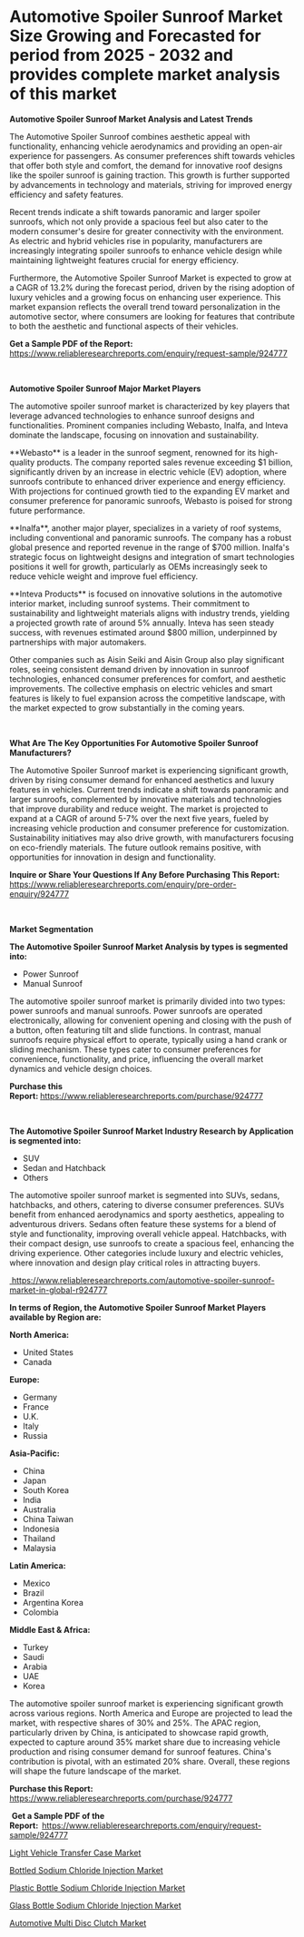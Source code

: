 <p><h1>Automotive Spoiler Sunroof Market Size Growing and Forecasted for period from 2025 - 2032 and provides complete market analysis of this market</h1></p><p><strong>Automotive Spoiler Sunroof Market Analysis and Latest Trends</strong></p>
<p><p>The Automotive Spoiler Sunroof combines aesthetic appeal with functionality, enhancing vehicle aerodynamics and providing an open-air experience for passengers. As consumer preferences shift towards vehicles that offer both style and comfort, the demand for innovative roof designs like the spoiler sunroof is gaining traction. This growth is further supported by advancements in technology and materials, striving for improved energy efficiency and safety features.</p><p>Recent trends indicate a shift towards panoramic and larger spoiler sunroofs, which not only provide a spacious feel but also cater to the modern consumer's desire for greater connectivity with the environment. As electric and hybrid vehicles rise in popularity, manufacturers are increasingly integrating spoiler sunroofs to enhance vehicle design while maintaining lightweight features crucial for energy efficiency.</p><p>Furthermore, the Automotive Spoiler Sunroof Market is expected to grow at a CAGR of 13.2% during the forecast period, driven by the rising adoption of luxury vehicles and a growing focus on enhancing user experience. This market expansion reflects the overall trend toward personalization in the automotive sector, where consumers are looking for features that contribute to both the aesthetic and functional aspects of their vehicles.</p></p>
<p><strong>Get a Sample PDF of the Report:&nbsp;</strong> <a href="https://www.reliableresearchreports.com/enquiry/request-sample/924777?utm_campaign=13&utm_medium=2&utm_source=Github&utm_content=ia&utm_term=24032025&utm_id=automotive-spoiler-sunroof">https://www.reliableresearchreports.com/enquiry/request-sample/924777</a></p>
<p>&nbsp;</p>
<p><strong>Automotive Spoiler Sunroof Major Market Players</strong></p>
<p><p>The automotive spoiler sunroof market is characterized by key players that leverage advanced technologies to enhance sunroof designs and functionalities. Prominent companies including Webasto, Inalfa, and Inteva dominate the landscape, focusing on innovation and sustainability.</p><p>**Webasto** is a leader in the sunroof segment, renowned for its high-quality products. The company reported sales revenue exceeding $1 billion, significantly driven by an increase in electric vehicle (EV) adoption, where sunroofs contribute to enhanced driver experience and energy efficiency. With projections for continued growth tied to the expanding EV market and consumer preference for panoramic sunroofs, Webasto is poised for strong future performance.</p><p>**Inalfa**, another major player, specializes in a variety of roof systems, including conventional and panoramic sunroofs. The company has a robust global presence and reported revenue in the range of $700 million. Inalfa's strategic focus on lightweight designs and integration of smart technologies positions it well for growth, particularly as OEMs increasingly seek to reduce vehicle weight and improve fuel efficiency.</p><p>**Inteva Products** is focused on innovative solutions in the automotive interior market, including sunroof systems. Their commitment to sustainability and lightweight materials aligns with industry trends, yielding a projected growth rate of around 5% annually. Inteva has seen steady success, with revenues estimated around $800 million, underpinned by partnerships with major automakers.</p><p>Other companies such as Aisin Seiki and Aisin Group also play significant roles, seeing consistent demand driven by innovation in sunroof technologies, enhanced consumer preferences for comfort, and aesthetic improvements. The collective emphasis on electric vehicles and smart features is likely to fuel expansion across the competitive landscape, with the market expected to grow substantially in the coming years.</p></p>
<p>&nbsp;</p>
<p><strong>What Are The Key Opportunities For Automotive Spoiler Sunroof Manufacturers?</strong></p>
<p><p>The Automotive Spoiler Sunroof market is experiencing significant growth, driven by rising consumer demand for enhanced aesthetics and luxury features in vehicles. Current trends indicate a shift towards panoramic and larger sunroofs, complemented by innovative materials and technologies that improve durability and reduce weight. The market is projected to expand at a CAGR of around 5-7% over the next five years, fueled by increasing vehicle production and consumer preference for customization. Sustainability initiatives may also drive growth, with manufacturers focusing on eco-friendly materials. The future outlook remains positive, with opportunities for innovation in design and functionality.</p></p>
<p><strong>Inquire or Share Your Questions If Any Before Purchasing This Report:</strong> <a href="https://www.reliableresearchreports.com/enquiry/pre-order-enquiry/924777?utm_campaign=13&utm_medium=2&utm_source=Github&utm_content=ia&utm_term=24032025&utm_id=automotive-spoiler-sunroof">https://www.reliableresearchreports.com/enquiry/pre-order-enquiry/924777</a></p>
<p>&nbsp;</p>
<p><strong>Market Segmentation</strong></p>
<p><strong>The Automotive Spoiler Sunroof Market Analysis by types is segmented into:</strong></p>
<p><ul><li>Power Sunroof</li><li>Manual Sunroof</li></ul></p>
<p><p>The automotive spoiler sunroof market is primarily divided into two types: power sunroofs and manual sunroofs. Power sunroofs are operated electronically, allowing for convenient opening and closing with the push of a button, often featuring tilt and slide functions. In contrast, manual sunroofs require physical effort to operate, typically using a hand crank or sliding mechanism. These types cater to consumer preferences for convenience, functionality, and price, influencing the overall market dynamics and vehicle design choices.</p></p>
<p><strong>Purchase this Report:&nbsp;</strong><a href="https://www.reliableresearchreports.com/purchase/924777?utm_campaign=13&utm_medium=2&utm_source=Github&utm_content=ia&utm_term=24032025&utm_id=automotive-spoiler-sunroof">https://www.reliableresearchreports.com/purchase/924777</a></p>
<p>&nbsp;</p>
<p><strong>The Automotive Spoiler Sunroof Market Industry Research by Application is segmented into:</strong></p>
<p><ul><li>SUV</li><li>Sedan and Hatchback</li><li>Others</li></ul></p>
<p><p>The automotive spoiler sunroof market is segmented into SUVs, sedans, hatchbacks, and others, catering to diverse consumer preferences. SUVs benefit from enhanced aerodynamics and sporty aesthetics, appealing to adventurous drivers. Sedans often feature these systems for a blend of style and functionality, improving overall vehicle appeal. Hatchbacks, with their compact design, use sunroofs to create a spacious feel, enhancing the driving experience. Other categories include luxury and electric vehicles, where innovation and design play critical roles in attracting buyers.</p></p>
<p><a href="https://www.reliableresearchreports.com/automotive-spoiler-sunroof-market-in-global-r924777?utm_campaign=13&utm_medium=2&utm_source=Github&utm_content=ia&utm_term=24032025&utm_id=automotive-spoiler-sunroof">&nbsp;https://www.reliableresearchreports.com/automotive-spoiler-sunroof-market-in-global-r924777</a></p>
<p><strong>In terms of Region, the Automotive Spoiler Sunroof Market Players available by Region are:</strong></p>
<p>
    <p> <strong> North America: </strong>
        <ul>
            <li>United States</li>
            <li>Canada</li>
        </ul>
        </p> 
    <p> <strong> Europe: </strong>
        <ul>
            <li>Germany</li>
            <li>France</li>
            <li>U.K.</li>
            <li>Italy</li>
            <li>Russia</li>
        </ul>
        </p> 
    <p> <strong> Asia-Pacific: </strong>
        <ul>
            <li>China</li>
            <li>Japan</li>
            <li>South Korea</li>
            <li>India</li>
            <li>Australia</li>
            <li>China Taiwan</li>
            <li>Indonesia</li>
            <li>Thailand</li>
            <li>Malaysia</li>
        </ul>
        </p> 
    <p> <strong> Latin America: </strong>
        <ul>
            <li>Mexico</li>
            <li>Brazil</li>
            <li>Argentina Korea</li>
            <li>Colombia</li>
        </ul>
        </p> 
    <p> <strong> Middle East & Africa: </strong>
        <ul>
            <li>Turkey</li>
            <li>Saudi</li>
            <li>Arabia</li>
            <li>UAE</li>
            <li>Korea</li>
        </ul>
    </p>
    </p>
<p><p>The automotive spoiler sunroof market is experiencing significant growth across various regions. North America and Europe are projected to lead the market, with respective shares of 30% and 25%. The APAC region, particularly driven by China, is anticipated to showcase rapid growth, expected to capture around 35% market share due to increasing vehicle production and rising consumer demand for sunroof features. China's contribution is pivotal, with an estimated 20% share. Overall, these regions will shape the future landscape of the market.</p></p>
<p><strong>Purchase this Report: </strong><a href="https://www.reliableresearchreports.com/purchase/924777?utm_campaign=13&utm_medium=2&utm_source=Github&utm_content=ia&utm_term=24032025&utm_id=automotive-spoiler-sunroof">https://www.reliableresearchreports.com/purchase/924777</a></p>
<p>&nbsp;<strong>Get a Sample PDF of the Report:&nbsp;&nbsp;</strong><a href="https://www.reliableresearchreports.com/enquiry/request-sample/924777?utm_campaign=13&utm_medium=2&utm_source=Github&utm_content=ia&utm_term=24032025&utm_id=automotive-spoiler-sunroof">https://www.reliableresearchreports.com/enquiry/request-sample/924777</a></p>
<p><strong></strong></p>
<p><p><a href="https://github.com/donsonjupa/Market-Research-Report-List-1/blob/main/light-vehicle-transfer-case-market.md?utm_campaign=13&utm_medium=2&utm_source=Github&utm_content=ia&utm_term=24032025&utm_id=automotive-spoiler-sunroof">Light Vehicle Transfer Case Market</a></p><p><a href="https://github.com/zhininzacher/Market-Research-Report-List-1/blob/main/bottled-sodium-chloride-injection-market.md?utm_campaign=13&utm_medium=2&utm_source=Github&utm_content=ia&utm_term=24032025&utm_id=automotive-spoiler-sunroof">Bottled Sodium Chloride Injection Market</a></p><p><a href="https://github.com/sgroitrieu7f/Market-Research-Report-List-1/blob/main/plastic-bottle-sodium-chloride-injection-market.md?utm_campaign=13&utm_medium=2&utm_source=Github&utm_content=ia&utm_term=24032025&utm_id=automotive-spoiler-sunroof">Plastic Bottle Sodium Chloride Injection Market</a></p><p><a href="https://github.com/roehrtizonov/Market-Research-Report-List-1/blob/main/glass-bottle-sodium-chloride-injection-market.md?utm_campaign=13&utm_medium=2&utm_source=Github&utm_content=ia&utm_term=24032025&utm_id=automotive-spoiler-sunroof">Glass Bottle Sodium Chloride Injection Market</a></p><p><a href="https://github.com/welidaeisya/Market-Research-Report-List-1/blob/main/automotive-multi-disc-clutch-market.md?utm_campaign=13&utm_medium=2&utm_source=Github&utm_content=ia&utm_term=24032025&utm_id=automotive-spoiler-sunroof">Automotive Multi Disc Clutch Market</a></p></p>
